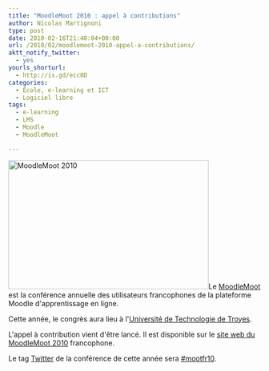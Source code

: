 ```yaml
---
title: "MoodleMoot 2010 : appel à contributions"
author: Nicolas Martignoni
type: post
date: 2010-02-16T21:40:04+00:00
url: /2010/02/moodlemoot-2010-appel-a-contributions/
aktt_notify_twitter:
  - yes
yourls_shorturl:
  - http://is.gd/ecc8D
categories:
  - École, e-learning et ICT
  - Logiciel libre
tags:
  - e-learning
  - LMS
  - Moodle
  - MoodleMoot

---
```

[<img class="alignright size-full wp-image-348" title="MoodleMoot 2010" src="https://blog.martignoni.net/wp-content/uploads/2010/02/mootfr2010.jpg" alt="MoodleMoot 2010" width="400" height="258" srcset="https://blog.martignoni.net/wp-content/uploads/2010/02/mootfr2010.jpg 400w, https://blog.martignoni.net/wp-content/uploads/2010/02/mootfr2010-300x193.jpg 300w" sizes="(max-width: 400px) 100vw, 400px" />][1]Le [MoodleMoot][2] est la conférence annuelle des utilisateurs francophones de la plateforme Moodle d'apprentissage en ligne.

Cette année, le congrès aura lieu à l'[Université de Technologie de Troyes][3].
  
L'appel à contribution vient d'être lancé. Il est disponible sur le [site web du MoodleMoot 2010][1] francophone.

Le tag [Twitter][4] de la conférence de cette année sera [#mootfr10][5].

 [1]: http://moodlemoot2010.utt.fr/
 [2]: http://moodle.org/mod/glossary/showentry.php?courseid=20&concept=MoodleMoot
 [3]: http://www.utt.fr/
 [4]: https://twitter.com/
 [5]: https://twitter.com/search?q=%23mootfr10
